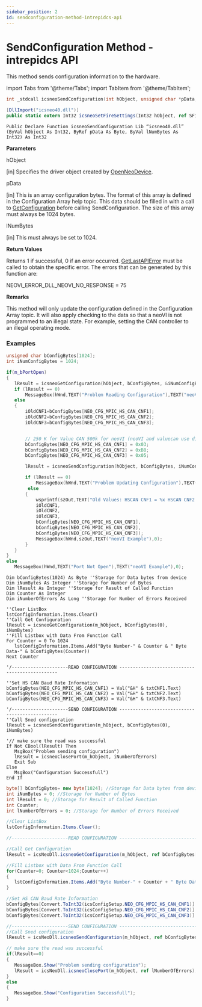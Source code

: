 ```yaml
---
sidebar_position: 2
id: sendconfiguration-method-intrepidcs-api
---
```


# SendConfiguration Method - intrepidcs API

This method sends configuration information to the hardware.

import Tabs from '@theme/Tabs';
import TabItem from '@theme/TabItem';

<Tabs>
<TabItem value="cpp" label="C/C++ Declare" default>

```cpp
int _stdcall icsneoSendConfiguration(int hObject, unsigned char *pData, int lNumBytes);
```
</TabItem>

<TabItem value="c#" label="C# Declare">

```csharp
[DllImport("icsneo40.dll")]
public static extern Int32 icsneoSetFireSettings(Int32 hObject, ref SFireSettings pSettings, Int32 iNumBytes, Int32 bSaveToEEPROM);
```
</TabItem>

<TabItem value="vbnet" label="Visual Basic .NET Declare">

```vbnet
Public Declare Function icsneoSendConfiguration Lib “icsneo40.dll” (ByVal hObject As Int32, ByRef pData As Byte, ByVal lNumBytes As Int32) As Int32
```
</TabItem>
</Tabs>

**Parameters**

hObject

\[in] Specifies the driver object created by [OpenNeoDevice](../basic-functions-overview-intrepidcs-api/openneodevice-method-intrepidcs-api).

pData

\[in] This is an array configuration bytes. The format of this array is defined in the Configuration Array help topic. This data should be filled in with a call to [GetConfiguration](getconfiguration-method-intrepidcs-api) before calling SendConfiguration. The size of this array must always be 1024 bytes.

lNumBytes

\[in] This must always be set to 1024.

**Return Values**

Returns 1 if successful, 0 if an error occurred. [GetLastAPIError](../error-functions-overview-intrepidcs-api/getlastapierror-method-intrepidcs-api) must be called to obtain the specific error. The errors that can be generated by this function are:

NEOVI\_ERROR\_DLL\_NEOVI\_NO\_RESPONSE = 75

**Remarks**

This method will only update the configuration defined in the Configuration Array topic. It will also apply checking to the data so that a neoVI is not programmed to an illegal state. For example, setting the CAN controller to an illegal operating mode.

### Examples

<Tabs>
<TabItem value="cpp" label="C/C++ Example" default>

```cpp
unsigned char bConfigBytes[1024];
int iNumConfigBytes = 1024;

if(m_bPortOpen)
{
   lResult = icsneoGetConfiguration(hObject, bConfigBytes, &iNumConfigBytes);
   if (lResult == 0)
       MessageBox(hWnd,TEXT("Problem Reading Configuration"),TEXT("neoVI Example"),0);
   else
   {
       iOldCNF1=bConfigBytes[NEO_CFG_MPIC_HS_CAN_CNF1];
       iOldCNF2=bConfigBytes[NEO_CFG_MPIC_HS_CAN_CNF2];
       iOldCNF3=bConfigBytes[NEO_CFG_MPIC_HS_CAN_CNF3];


       // 250 K for Value CAN 500k for neoVI (neoVI and valuecan use different CAN controller rates)
       bConfigBytes[NEO_CFG_MPIC_HS_CAN_CNF1] = 0x03;
       bConfigBytes[NEO_CFG_MPIC_HS_CAN_CNF2] = 0xB8;
       bConfigBytes[NEO_CFG_MPIC_HS_CAN_CNF3] = 0x05;

       lResult = icsneoSendConfiguration(hObject, bConfigBytes, iNumConfigBytes);

       if (lResult == 0)
           MessageBox(hWnd,TEXT("Problem Updating Configuration"),TEXT("neoVI Example"),0);
        else
       {
           wsprintf(szOut,TEXT("Old Values: HSCAN CNF1 = %x HSCAN CNF2 = %x HSCAN CNF3 = %x \n\nNew Values HSCAN CNF1 = %x HSCAN CNF2 = %x HSCAN CNF3 = %x "),
           iOldCNF1,
           iOldCNF2,
           iOldCNF3,
           bConfigBytes[NEO_CFG_MPIC_HS_CAN_CNF1],
           bConfigBytes[NEO_CFG_MPIC_HS_CAN_CNF2],
           bConfigBytes[NEO_CFG_MPIC_HS_CAN_CNF3]);
           MessageBox(hWnd,szOut,TEXT("neoVI Example"),0);
       }
   }
}
else
   MessageBox(hWnd,TEXT("Port Not Open"),TEXT("neoVI Example"),0);
```
</TabItem>

<TabItem value="vbnet" label="Visual Basic .NET Example">

```vbnet
Dim bConfigBytes(1024) As Byte ''Storage for Data bytes from device
Dim iNumBytes As Integer ''Storage for Number of Bytes
Dim lResult As Integer ''Storage for Result of Called Function
Dim Counter As Integer
Dim iNumberOfErrors As Long ''Storage for Number of Errors Received

''Clear ListBox
lstConfigInformation.Items.Clear()
''Call Get Configuration
lResult = icsneoGetConfiguration(m_hObject, bConfigBytes(0), iNumBytes)
''Fill Listbox with Data From Function Call
For Counter = 0 To 1024
   lstConfigInformation.Items.Add("Byte Number-" & Counter & " Byte Data-" & bConfigBytes(Counter))
Next Counter

'/---------------------READ CONFIGURATION -----------------------------------------------

''Set HS CAN Baud Rate Information
bConfigBytes(NEO_CFG_MPIC_HS_CAN_CNF1) = Val("&H" & txtCNF1.Text)
bConfigBytes(NEO_CFG_MPIC_HS_CAN_CNF2) = Val("&H" & txtCNF2.Text)
bConfigBytes(NEO_CFG_MPIC_HS_CAN_CNF3) = Val("&H" & txtCNF3.Text)

'/---------------------SEND CONFIGURATION -----------------------------------------------
''Call Sned configuration
lResult = icsneoSendConfiguration(m_hObject, bConfigBytes(0), iNumBytes)

'// make sure the read was successful
If Not CBool(lResult) Then
   MsgBox("Problem sending configuration")
   lResult = icsneoClosePort(m_hObject, iNumberOfErrors)
   Exit Sub
Else
   MsgBox("Configuration Successfull")
End If
```
</TabItem>

<TabItem value="c#" label="C# Example">

```csharp
byte[] bConfigBytes= new byte[1024]; //Storage for Data bytes from device
int iNumBytes = 0; //Storage for Number of Bytes
int lResult = 0; //Storage for Result of Called Function
int Counter;
int lNumberOfErrors = 0; //Storage for Number of Errors Received

//Clear ListBox
lstConfigInformation.Items.Clear();

//---------------------READ CONFIGURATION -----------------------------------------------

//Call Get Configuration
lResult = icsNeoDll.icsneoGetConfiguration(m_hObject, ref bConfigBytes[0],ref iNumBytes);

//Fill Listbox with Data From Function Call
for(Counter=0; Counter<1024;Counter++)
{
   lstConfigInformation.Items.Add("Byte Number-" + Counter + " Byte Data-" + bConfigBytes[Counter]);
}

//Set HS CAN Baud Rate Information
bConfigBytes[Convert.ToInt32(icsConfigSetup.NEO_CFG_MPIC_HS_CAN_CNF1)] = Convert.ToByte(ConvertFromHex(txtCNF1.Text));
bConfigBytes[Convert.ToInt32(icsConfigSetup.NEO_CFG_MPIC_HS_CAN_CNF2)] = Convert.ToByte(ConvertFromHex(txtCNF2.Text));
bConfigBytes[Convert.ToInt32(icsConfigSetup.NEO_CFG_MPIC_HS_CAN_CNF3)] = Convert.ToByte(ConvertFromHex(txtCNF3.Text));

//---------------------SEND CONFIGURATION -----------------------------------------------
//Call Sned configuration
lResult = icsNeoDll.icsneoSendConfiguration(m_hObject, ref bConfigBytes[0], iNumBytes);

// make sure the read was successful
if(lResult==0)
{
   MessageBox.Show("Problem sending configuration");
   lResult = icsNeoDll.icsneoClosePort(m_hObject, ref lNumberOfErrors);
}
else
{
   MessageBox.Show("Configuration Successfull");
}
```
</TabItem>
</Tabs>